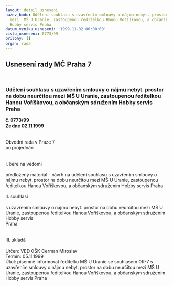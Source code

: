 ```yaml
---
layout: detail_usneseni
nazev_bodu: Udělení souhlasu s uzavřením smlouvy o nájmu nebyt. prostor  na dobu neurčitou
  mezi  MŠ U Uranie, zastoupenou ředitelkou Hanou Voříškovou, a občanským sdružením
  Hobby servis Praha
datum_vzniku_usneseni: '1999-11-02 00:00:00'
cislo_usneseni: 0773/99
prilohy: []
organ: rada
---
```

<div id="ucUsn_pList" class="usn">
	<span><h2>Usnesení rady MČ Praha 7 </h2>
<br></span><div class="standBody">
<span><h3>Udělení souhlasu s uzavřením smlouvy o nájmu nebyt. prostor  na dobu neurčitou mezi  MŠ U Uranie, zastoupenou ředitelkou Hanou Voříškovou, a občanským sdružením Hobby servis Praha</h3></span><div class="center">
		<strong>č. 0773/99</strong><br>
	</div>
<div class="center">
		<strong>Ze dne 02.11.1999</strong><br><br>
	</div>
<br>Obvodní rada v Praze 7<br>po projednání<br><br><br>I.	bere na vědomí<br><br> předložený materiál - návrh  na udělení souhlasu s uzavřením smlouvy o nájmu nebyt. prostor  na dobu neurčitou mezi  MŠ U Uranie, zastoupenou ředitelkou Hanou Voříškovou, a občanským sdružením Hobby servis Praha<br><br>II.	souhlasí <br><br>s uzavřením smlouvy o nájmu nebyt. prostor  na dobu neurčitou mezi  MŠ U Uranie, zastoupenou ředitelkou Hanou Voříškovou, a občanským sdružením Hobby servis<br>Praha<br> <br><br>III.	ukládá <br><br> Určen:	     	VED OŠK Cerman Miroslav<br>Termín: 05.11.1999<br>Úkol:	písemně informovat ředitelku MŠ U Uranie se souhlasem OR-7 s uzavřením smlouvy o nájmu nebyt. prostor  na dobu neurčitou mezi  MŠ U Uranie, zastoupenou ředitelkou Hanou Voříškovou, a občanským sdružením Hobby servis Praha<br>
</div>
</div>